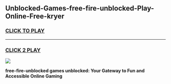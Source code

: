 
## Unblocked-Games-free-fire-unblocked-Play-Online-Free-kryer
<h3>
<a href="https://premium76.site?title=free-fire-unblocked&ref=26A">CLICK TO PLAY</a></h3>
<hr>

<h3>
<a href="https://premium76.site?title=free-fire-unblocked&ref=26A">CLICK 2 PLAY</a>
  
</h3>

<a href="https://premium76.site?title=free-fire-unblocked&ref=26A"><img src="https://clearcache.store/games.png"></a>


**free-fire-unblocked games unblocked: Your Gateway to Fun and Accessible Online Gaming**
